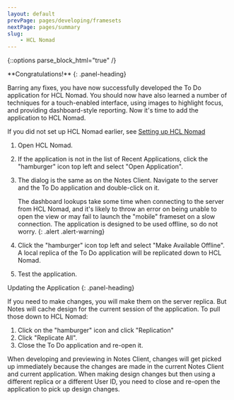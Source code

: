 ```yaml
---
layout: default
prevPage: pages/developing/framesets
nextPage: pages/summary
slug:
    - HCL Nomad
---
```


{::options parse_block_html="true" /}

<div class="panel panel-success">
**Congratulations!**
{: .panel-heading}
<div class="panel-body">

Barring any fixes, you have now successfully developed the To Do application for HCL Nomad. You should now have also learned a number of techniques for a touch-enabled interface, using images to highlight focus, and providing dashboard-style reporting. Now it's time to add the application to HCL Nomad.

If you did not set up HCL Nomad earlier, see [Setting up HCL Nomad]({{site.baseurl}}/pages/setup/get-started#setting-up-hcl-nomad)

</div>
</div>

1. Open HCL Nomad.
1. If the application is not in the list of Recent Applications, click the "hamburger" icon top left and select "Open Application".
1. The dialog is the same as on the Notes Client. Navigate to the server and the To Do application and double-click on it.

    The dashboard lookups take some time when connecting to the server from HCL Nomad, and it's likely to throw an error on being unable to open the view or may fail to launch the "mobile" frameset on a slow connection. The application is designed to be used offline, so do not worry.
    {: .alert .alert-warning}
1. Click the "hamburger" icon top left and select "Make Available Offline". A local replica of the To Do application will be replicated down to HCL Nomad.
1. Test the application.

<div class="panel panel-info">
Updating the Application
{: .panel-heading}
<div class="panel-body">

If you need to make changes, you will make them on the server replica. But Notes will cache design for the current session of the application. To pull those down to HCL Nomad:
1. Click on the "hamburger" icon and click "Replication"
1. Click "Replicate All".
1. Close the To Do application and re-open it.

When developing and previewing in Notes Client, changes will get picked up immediately because the changes are made in the current Notes Client and current application. When making design changes but then using a different replica or a different User ID, you need to close and re-open the application to pick up design changes.

</div>
</div>